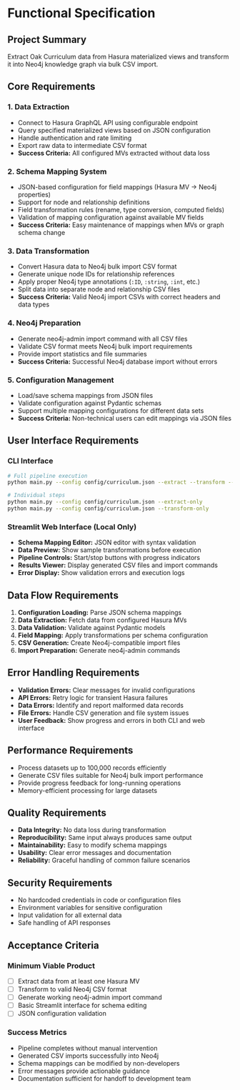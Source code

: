 # Functional Specification

## Project Summary
Extract Oak Curriculum data from Hasura materialized views and transform it into Neo4j knowledge graph via bulk CSV import.

## Core Requirements

### 1. Data Extraction
- Connect to Hasura GraphQL API using configurable endpoint
- Query specified materialized views based on JSON configuration
- Handle authentication and rate limiting
- Export raw data to intermediate CSV format
- **Success Criteria:** All configured MVs extracted without data loss

### 2. Schema Mapping System
- JSON-based configuration for field mappings (Hasura MV → Neo4j properties)
- Support for node and relationship definitions
- Field transformation rules (rename, type conversion, computed fields)
- Validation of mapping configuration against available MV fields
- **Success Criteria:** Easy maintenance of mappings when MVs or graph schema change

### 3. Data Transformation
- Convert Hasura data to Neo4j bulk import CSV format
- Generate unique node IDs for relationship references
- Apply proper Neo4j type annotations (`:ID`, `:string`, `:int`, etc.)
- Split data into separate node and relationship CSV files
- **Success Criteria:** Valid Neo4j import CSVs with correct headers and data types

### 4. Neo4j Preparation
- Generate neo4j-admin import command with all CSV files
- Validate CSV format meets Neo4j bulk import requirements
- Provide import statistics and file summaries
- **Success Criteria:** Successful Neo4j database import without errors

### 5. Configuration Management
- Load/save schema mappings from JSON files
- Validate configuration against Pydantic schemas
- Support multiple mapping configurations for different data sets
- **Success Criteria:** Non-technical users can edit mappings via JSON files

## User Interface Requirements

### CLI Interface
```bash
# Full pipeline execution
python main.py --config config/curriculum.json --extract --transform --load

# Individual steps
python main.py --config config/curriculum.json --extract-only
python main.py --config config/curriculum.json --transform-only
```

### Streamlit Web Interface (Local Only)
- **Schema Mapping Editor:** JSON editor with syntax validation
- **Data Preview:** Show sample transformations before execution
- **Pipeline Controls:** Start/stop buttons with progress indicators
- **Results Viewer:** Display generated CSV files and import commands
- **Error Display:** Show validation errors and execution logs

## Data Flow Requirements

1. **Configuration Loading:** Parse JSON schema mappings
2. **Data Extraction:** Fetch data from configured Hasura MVs
3. **Data Validation:** Validate against Pydantic models
4. **Field Mapping:** Apply transformations per schema configuration
5. **CSV Generation:** Create Neo4j-compatible import files
6. **Import Preparation:** Generate neo4j-admin commands

## Error Handling Requirements

- **Validation Errors:** Clear messages for invalid configurations
- **API Errors:** Retry logic for transient Hasura failures
- **Data Errors:** Identify and report malformed data records
- **File Errors:** Handle CSV generation and file system issues
- **User Feedback:** Show progress and errors in both CLI and web interface

## Performance Requirements

- Process datasets up to 100,000 records efficiently
- Generate CSV files suitable for Neo4j bulk import performance
- Provide progress feedback for long-running operations
- Memory-efficient processing for large datasets

## Quality Requirements

- **Data Integrity:** No data loss during transformation
- **Reproducibility:** Same input always produces same output
- **Maintainability:** Easy to modify schema mappings
- **Usability:** Clear error messages and documentation
- **Reliability:** Graceful handling of common failure scenarios

## Security Requirements

- No hardcoded credentials in code or configuration files
- Environment variables for sensitive configuration
- Input validation for all external data
- Safe handling of API responses

## Acceptance Criteria

### Minimum Viable Product
- [ ] Extract data from at least one Hasura MV
- [ ] Transform to valid Neo4j CSV format
- [ ] Generate working neo4j-admin import command
- [ ] Basic Streamlit interface for schema editing
- [ ] JSON configuration validation

### Success Metrics
- Pipeline completes without manual intervention
- Generated CSV imports successfully into Neo4j
- Schema mappings can be modified by non-developers
- Error messages provide actionable guidance
- Documentation sufficient for handoff to development team